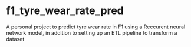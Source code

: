 # f1_tyre_wear_rate_pred
A personal project to predict tyre wear rate in F1 using a Reccurent neural network model, in addition to setting up an ETL pipeline to transform a dataset
